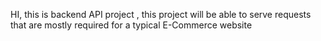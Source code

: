 HI, this is backend API project , this project will be able to serve requests that are
mostly required for a typical E-Commerce website
